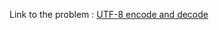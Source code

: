 Link to the problem : [UTF-8 encode and decode](https://www.rosettacode.org/wiki/UTF-8_encode_and_decode)
